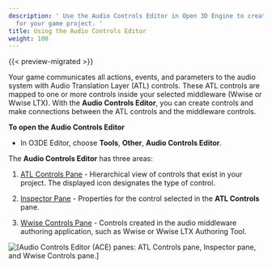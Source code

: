 ```yaml
---
description: ' Use the Audio Controls Editor in Open 3D Engine to create sound effects
  for your game project. '
title: Using the Audio Controls Editor
weight: 100
---
```


{{< preview-migrated >}}

Your game communicates all actions, events, and parameters to the audio system with Audio Translation Layer \(ATL\) controls\. These ATL controls are mapped to one or more controls inside your selected middleware \(Wwise or Wwise LTX\)\. With the **Audio Controls Editor**, you can create controls and make connections between the ATL controls and the middleware controls\.

**To open the Audio Controls Editor**
+ In O3DE Editor, choose **Tools**, **Other**, **Audio Controls Editor**\.

The **Audio Controls Editor** has three areas:

1. [ATL Controls Pane](/docs/user-guide/interactivity/audio/atl-editor-atl-controls.md) - Hierarchical view of controls that exist in your project\. The displayed icon designates the type of control\.

1. [Inspector Pane](/docs/user-guide/interactivity/audio/atl-editor-inspector.md) - Properties for the control selected in the **ATL Controls** pane\.

1. [Wwise Controls Pane](/docs/user-guide/interactivity/audio/atl-editor-middleware.md) - Controls created in the audio middleware authoring application, such as Wwise or Wwise LTX Authoring Tool\.

![\[Audio Controls Editor (ACE) panes: ATL Controls pane, Inspector pane, and Wwise Controls pane.\]](/images/user-guide/audio/audio_controls_browser_main.png)
